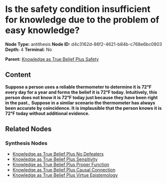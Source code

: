 # Is the safety condition insufficient for knowledge due to the problem of easy knowledge?

**Node Type:** antithesis
**Node ID:** d4c3162d-86f2-4621-b84b-c768e6bc0803
**Depth:** 4
**Terminal:** No

**Parent:** [Knowledge as True Belief Plus Safety](knowledge-as-true-belief-plus-safety-synthesis-f877a4d4-5249-4e74-b48b-02bb6bfa7766.md)

## Content

**Suppose a person uses a reliable thermometer to determine it is 72°F every day for a year and forms the belief it is 72°F today. Intuitively, this person does not know it is 72°F today just because they have been right in the past.**, **Suppose in a similar scenario the thermometer has always been accurate by coincidence. It is implausible that the person knows it is 72°F today without additional evidence.**

## Related Nodes

### Synthesis Nodes

- [Knowledge as True Belief Plus No Defeaters](knowledge-as-true-belief-plus-no-defeaters-synthesis-cd1ecca1-e975-4eac-9f37-177059d2a7c1.md)
- [Knowledge as True Belief Plus Sensitivity](knowledge-as-true-belief-plus-sensitivity-synthesis-7ed3624d-ce69-4a9b-8b91-5e08b1614c9e.md)
- [Knowledge as True Belief Plus Proper Function](knowledge-as-true-belief-plus-proper-function-synthesis-0f448d86-1c52-4389-ba5f-d308fc089d3d.md)
- [Knowledge as True Belief Plus Causal Connection](knowledge-as-true-belief-plus-causal-connection-synthesis-54dc21f7-39cc-498f-a663-1036b79d0b26.md)
- [Knowledge as True Belief Plus Virtue Epistemology](knowledge-as-true-belief-plus-virtue-epistemology-synthesis-0b723b63-d9ef-43e4-b846-89fa98807c85.md)
